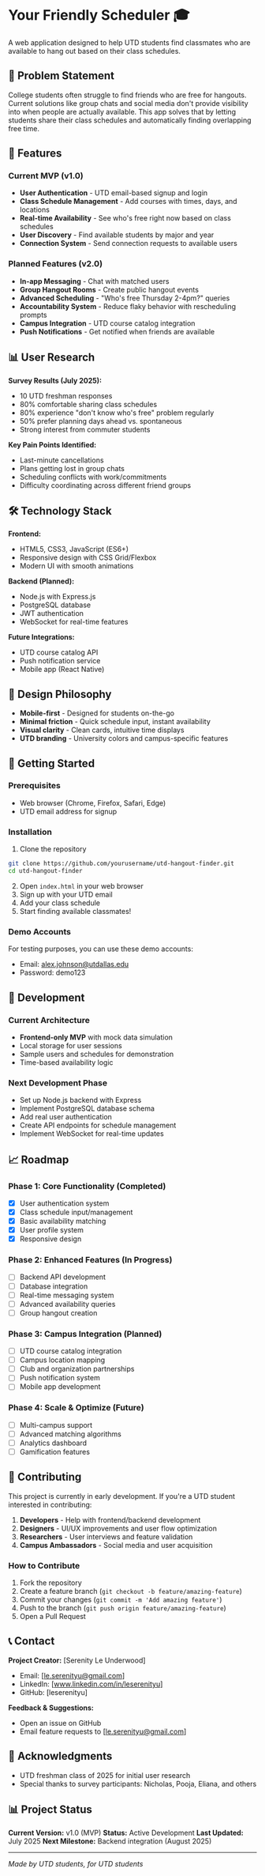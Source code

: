 # Your Friendly Scheduler 🎓

A web application designed to help UTD students find classmates who are available to hang out based on their class schedules.

## 🎯 Problem Statement

College students often struggle to find friends who are free for hangouts. Current solutions like group chats and social media don't provide visibility into when people are actually available. This app solves that by letting students share their class schedules and automatically finding overlapping free time.

## 🚀 Features

### Current MVP (v1.0)
- **User Authentication** - UTD email-based signup and login
- **Class Schedule Management** - Add courses with times, days, and locations
- **Real-time Availability** - See who's free right now based on class schedules
- **User Discovery** - Find available students by major and year
- **Connection System** - Send connection requests to available users

### Planned Features (v2.0)
- **In-app Messaging** - Chat with matched users
- **Group Hangout Rooms** - Create public hangout events
- **Advanced Scheduling** - "Who's free Thursday 2-4pm?" queries
- **Accountability System** - Reduce flaky behavior with rescheduling prompts
- **Campus Integration** - UTD course catalog integration
- **Push Notifications** - Get notified when friends are available

## 📊 User Research

**Survey Results (July 2025):**
- 10 UTD freshman responses
- 80% comfortable sharing class schedules
- 80% experience "don't know who's free" problem regularly
- 50% prefer planning days ahead vs. spontaneous
- Strong interest from commuter students

**Key Pain Points Identified:**
- Last-minute cancellations
- Plans getting lost in group chats
- Scheduling conflicts with work/commitments
- Difficulty coordinating across different friend groups

## 🛠️ Technology Stack

**Frontend:**
- HTML5, CSS3, JavaScript (ES6+)
- Responsive design with CSS Grid/Flexbox
- Modern UI with smooth animations

**Backend (Planned):**
- Node.js with Express.js
- PostgreSQL database
- JWT authentication
- WebSocket for real-time features

**Future Integrations:**
- UTD course catalog API
- Push notification service
- Mobile app (React Native)

## 🎨 Design Philosophy

- **Mobile-first** - Designed for students on-the-go
- **Minimal friction** - Quick schedule input, instant availability
- **Visual clarity** - Clean cards, intuitive time displays
- **UTD branding** - University colors and campus-specific features

## 📱 Getting Started

### Prerequisites
- Web browser (Chrome, Firefox, Safari, Edge)
- UTD email address for signup

### Installation
1. Clone the repository
```bash
git clone https://github.com/yourusername/utd-hangout-finder.git
cd utd-hangout-finder
```

2. Open `index.html` in your web browser
3. Sign up with your UTD email
4. Add your class schedule
5. Start finding available classmates!

### Demo Accounts
For testing purposes, you can use these demo accounts:
- Email: alex.johnson@utdallas.edu
- Password: demo123

## 🔧 Development

### Current Architecture
- **Frontend-only MVP** with mock data simulation
- Local storage for user sessions
- Sample users and schedules for demonstration
- Time-based availability logic

### Next Development Phase
- Set up Node.js backend with Express
- Implement PostgreSQL database schema
- Add real user authentication
- Create API endpoints for schedule management
- Implement WebSocket for real-time updates

## 📈 Roadmap

### Phase 1: Core Functionality (Completed)
- [x] User authentication system
- [x] Class schedule input/management
- [x] Basic availability matching
- [x] User profile system
- [x] Responsive design

### Phase 2: Enhanced Features (In Progress)
- [ ] Backend API development
- [ ] Database integration
- [ ] Real-time messaging system
- [ ] Advanced availability queries
- [ ] Group hangout creation

### Phase 3: Campus Integration (Planned)
- [ ] UTD course catalog integration
- [ ] Campus location mapping
- [ ] Club and organization partnerships
- [ ] Push notification system
- [ ] Mobile app development

### Phase 4: Scale & Optimize (Future)
- [ ] Multi-campus support
- [ ] Advanced matching algorithms
- [ ] Analytics dashboard
- [ ] Gamification features

## 🤝 Contributing

This project is currently in early development. If you're a UTD student interested in contributing:

1. **Developers** - Help with frontend/backend development
2. **Designers** - UI/UX improvements and user flow optimization
3. **Researchers** - User interviews and feature validation
4. **Campus Ambassadors** - Social media and user acquisition

### How to Contribute
1. Fork the repository
2. Create a feature branch (`git checkout -b feature/amazing-feature`)
3. Commit your changes (`git commit -m 'Add amazing feature'`)
4. Push to the branch (`git push origin feature/amazing-feature`)
5. Open a Pull Request

## 📞 Contact

**Project Creator:** [Serenity Le Underwood]
- Email: [le.serenityu@gmail.com]
- LinkedIn: [www.linkedin.com/in/leserenityu]
- GitHub: [leserenityu]

**Feedback & Suggestions:**
- Open an issue on GitHub
- Email feature requests to [le.serenityu@gmail.com]

## 🙏 Acknowledgments

- UTD freshman class of 2025 for initial user research
- Special thanks to survey participants: Nicholas, Pooja, Eliana, and others

## 📊 Project Status

**Current Version:** v1.0 (MVP)
**Status:** Active Development
**Last Updated:** July 2025
**Next Milestone:** Backend integration (August 2025)

---

*Made by UTD students, for UTD students*